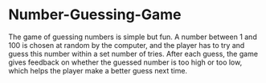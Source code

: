 # Number-Guessing-Game
The game of guessing numbers is simple but fun. A number between 1 and 100 is chosen at random by the computer, and the player has to try and guess this number within a set number of tries.  After each guess, the game gives feedback on whether the guessed number is too high or too low, which helps the player make a better guess next time.
